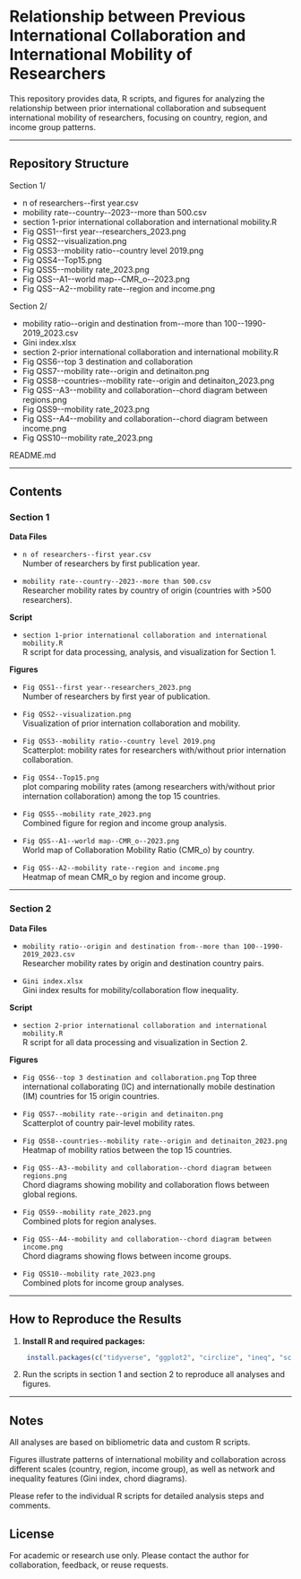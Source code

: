 
# Relationship between Previous International Collaboration and International Mobility of Researchers

This repository provides data, R scripts, and figures for analyzing the relationship between prior international collaboration and subsequent international mobility of researchers, focusing on country, region, and income group patterns.

---

## Repository Structure

Section 1/
-  n of researchers--first year.csv
-  mobility rate--country--2023--more than 500.csv
-  section 1-prior international collaboration and international mobility.R
-  Fig QSS1--first year--researchers_2023.png
-  Fig QSS2--visualization.png
-  Fig QSS3--mobility ratio--country level 2019.png
-  Fig QSS4--Top15.png
-  Fig QSS5--mobility rate_2023.png
-  Fig QSS--A1--world map--CMR_o--2023.png
-  Fig QSS--A2--mobility rate--region and income.png


Section 2/
-  mobility ratio--origin and destination from--more than 100--1990-2019_2023.csv
-  Gini index.xlsx
-  section 2-prior international collaboration and international mobility.R
-  Fig QSS6--top 3 destination and collaboration
-  Fig QSS7--mobility rate--origin and detinaiton.png
-  Fig QSS8--countries--mobility rate--origin and detinaiton_2023.png
-  Fig QSS--A3--mobility and collaboration--chord diagram between regions.png
-  Fig QSS9--mobility rate_2023.png
-  Fig QSS--A4--mobility and collaboration--chord diagram between income.png
-  Fig QSS10--mobility rate_2023.png


README.md

---

## Contents

### Section 1

**Data Files**

- `n of researchers--first year.csv`  
  Number of researchers by first publication year.

- `mobility rate--country--2023--more than 500.csv`  
  Researcher mobility rates by country of origin (countries with >500 researchers).

**Script**

- `section 1-prior international collaboration and international mobility.R`  
  R script for data processing, analysis, and visualization for Section 1.

**Figures**

- `Fig QSS1--first year--researchers_2023.png`  
  Number of researchers by first year of publication.

- `Fig QSS2--visualization.png`  
  Visualization of prior internation collaboration and mobility.

- `Fig QSS3--mobility ratio--country level 2019.png`  
  Scatterplot: mobility rates for researchers with/without prior internation collaboration.

- `Fig QSS4--Top15.png`  
  plot comparing mobility rates (among researchers with/without prior internation collaboration) among the top 15 countries.

- `Fig QSS5--mobility rate_2023.png`  
  Combined figure for region and income group analysis.

- `Fig QSS--A1--world map--CMR_o--2023.png`  
  World map of Collaboration Mobility Ratio (CMR_o) by country.

- `Fig QSS--A2--mobility rate--region and income.png`  
  Heatmap of mean CMR_o by region and income group.

---

### Section 2

**Data Files**

- `mobility ratio--origin and destination from--more than 100--1990-2019_2023.csv`  
  Researcher mobility rates by origin and destination country pairs.

- `Gini index.xlsx`  
  Gini index results for mobility/collaboration flow inequality.

**Script**

- `section 2-prior international collaboration and international mobility.R`  
  R script for all data processing and visualization in Section 2.

**Figures**
-  `Fig QSS6--top 3 destination and collaboration.png`
  Top three international collaborating (IC) and internationally mobile destination (IM) countries for 15 origin countries. 

- `Fig QSS7--mobility rate--origin and detinaiton.png`  
  Scatterplot of country pair-level mobility rates.

- `Fig QSS8--countries--mobility rate--origin and detinaiton_2023.png`  
  Heatmap of mobility ratios between the top 15 countries.
  
- `Fig QSS--A3--mobility and collaboration--chord diagram between regions.png`  
  Chord diagrams showing mobility and collaboration flows between global regions.

- `Fig QSS9--mobility rate_2023.png`  
  Combined plots for region analyses.

- `Fig QSS--A4--mobility and collaboration--chord diagram between income.png`  
  Chord diagrams showing flows between income groups.
  
- `Fig QSS10--mobility rate_2023.png`  
  Combined plots for income group analyses.

---

## How to Reproduce the Results

1. **Install R and required packages:**

   ```r
    install.packages(c("tidyverse", "ggplot2", "circlize", "ineq", "scales", "ggrepel", "gridExtra"))
    ```

2. Run the scripts in section 1 and section 2 to reproduce all analyses and figures.

---   
    
## Notes
All analyses are based on bibliometric data and custom R scripts.

Figures illustrate patterns of international mobility and collaboration across different scales (country, region, income group), as well as network and inequality features (Gini index, chord diagrams).

Please refer to the individual R scripts for detailed analysis steps and comments.

## License
For academic or research use only. Please contact the author for collaboration, feedback, or reuse requests.

